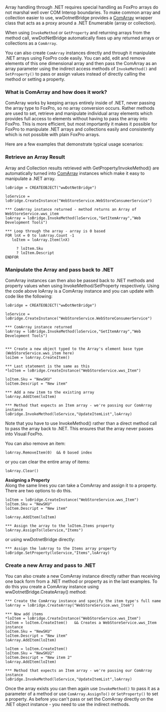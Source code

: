 ﻿Array handling through .NET requires special handling as FoxPro arrays do not marshal well over COM Interop boundaries. To make common array and collection easier to use, wwDotnetBridge provides a [ComArray](vfps://Topic/Class%20ComArray) wrapper class that acts as a proxy around a .NET Enumerable (array or collection).When using `InvokeMethod` or `GetProperty` and returning arrays from the method call,  wwDotNetBridge automatically fixes up any returned arrays or collections as a `ComArray`.You can also create `ComArray` instances directly and through it manipulate .NET arrays using FoxPro code easily. You can add, edit and remove elements of this one dimensional array and then pass the ComArray as an array parameter using the indirect access methods of `InvokeMethod()` and `SetProperty()` to pass or assign values instead of directly calling the method or setting a property.### What is ComArray and how does it work?ComArray works by keeping arrays entirely inside of .NET, never passing the array type to FoxPro, so no array conversion occurs. Rather methods are used to set, retrieve and manipulate individual array elements which provides full access to elements without having to pass the array into FoxPro. This is more efficient, but most importantly it makes it possible for FoxPro to manipulate .NET arrays and collections easily and consistently which is not possible with plain FoxPro arrays. Here are a few examples that demonstrate typical usage scenarios:### Retrieve an Array ResultArray and Collection results retrieved with GetProperty/InvokeMethod() are automatically turned into [ComArray](vfps://Topic/Class%20ComArray) instances which make it easy to manipulate a .NET array.```foxproloBridge = CREATEOBJECT("wwDotNetBridge")loService = loBridge.CreateInstance("WebStoreService.WebStoreConsumerService")*** ComArray instance returned - method returns an Array of WebStoreService.wws_itemloArray = loBridge.InvokeMethod(loService,"GetItemArray","Web Development Tools")*** Loop through the array - array is 0 basedFOR lnX = 0 to loArray.Count -1   loItem = loArray.Item(lnX)          ? loItem.Sku     ? loItem.DescriptENDFOR```### Manipulate the Array and pass back to .NETComArray instances can then also be passed back to .NET methods and property values when using InvokeMethod/SetProperty respectively. Using the code above loArray is a ComArray instance and you can update with code like the following:```foxproloBridge = CREATEOBJECT("wwDotNetBridge")loService = loBridge.CreateInstance("WebStoreService.WebStoreConsumerService")*** ComArray instance returnedloArray = loBridge.InvokeMethod(loService,"GetItemArray","Web Development Tools")*** Create a new object typed to the Array's element base type (WebStoreService.wws_item here)loiIem = loArray.CreateItem()  *** Last statement is the same as this*loItem = loBridge.CreateInstance("WebStoreService.wws_Item")loItem.Sku = "NewSKU"loItem.Descript = "New item"*** Add a new item to the existing arrayloArray.AddItem(loItem)*** Method that expects an Item array - we're passing our ComArray instanceloBridge.InvokeMethod(loService,"UpdateItemList",loArray)```Note that you have to use InvokeMethod() rather than a direct method call to pass the array back to .NET. This ensures that the array never passes into Visual FoxPro.You can also remove an item:```foxproloArray.RemoveItem(0)  && 0 based index```or you can clear the entire array of items:```foxproloArray.Clear()```**Assigning a Property**  Along the same lines you can take a ComArray and assign it to a property. There are two options to do this.```foxproloItem = loBridge.CreateInstance("WebStoreService.wws_Item")loItem.Sku = "NewSKU"loItem.Descript = "New item"loArray.AddItem(loItem)*** Assign the array to the loItem.Items propertyloArray.AssignTo(loService,"Items")```or using wwDotnetBridge directly:```foxpro*** Assign the loArray to the Items array propertyloBridge.SetProperty(loService,"Items",loArray)```### Create a new Array and pass to .NETYou can also create a new ComArray instance directly rather than receiving one back form from a .NET method or property as in the last examples. To do this you create a ComArray instance using wwDotnetBridge.CreateArray() method:```foxpro*** Create the ComArray instance and specify the item type's full nameloArray = loBridge.CreateArray("WebStoreService.wws_Item")*** Now add items*loItem = loBridge.CreateInstance("WebStoreService.wws_Item")loItem = loItem.CreateItem()   && Creates a WebStoreService.wws_Item instanceloItem.Sku = "NewSKU"loItem.Descript = "New item"loArray.AddItem(loItem)loItem = loItem.CreateItem()  loItem.Sku = "NewSKU2"loItem.Descript = "New item 2"loArray.AddItem(loItem)*** Method that expects an Item array - we're passing our ComArray instanceloBridge.InvokeMethod(loService,"UpdateItemList",loArray)```Once the array exists you can then again use `InvokeMethod()` to pass it as a parameter of a method or use `ComArray.AssignTo()` or `SetProperty()` to set a property. As before you can't pass or set the ComArray directly on the .NET object instance - you need to use the indirect methods.